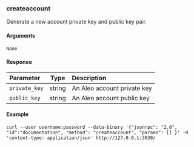 ### createaccount

Generate a new account private key and public key pair.

#### Arguments

`None`

#### Response

|   Parameter   |  Type  |         Description         |
|:------------- |:------:|:--------------------------- |
| `private_key` | string | An Aleo account private key |
| `public_key`  | string | An Aleo account public key  |

#### Example
```
curl --user username:password --data-binary '{"jsonrpc": "2.0", "id":"documentation", "method": "createaccount", "params": [] }' -H 'content-type: application/json' http://127.0.0.1:3030/ 
```
